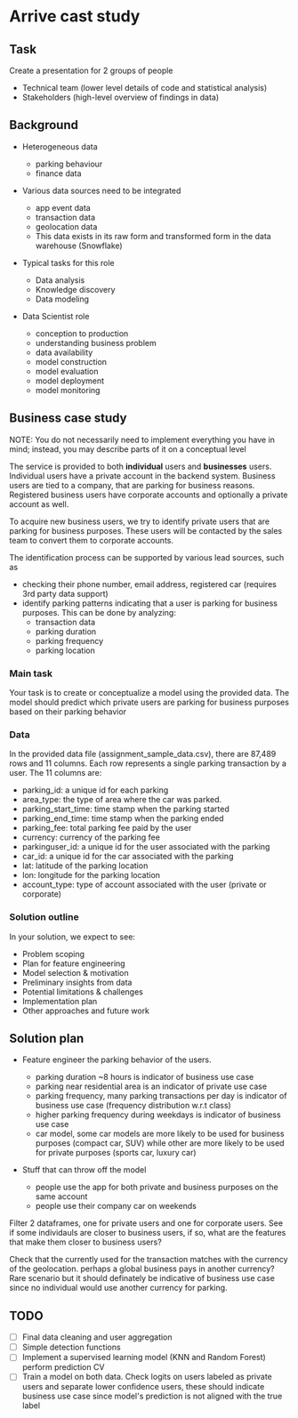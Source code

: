 # Arrive cast study


## Task

Create a presentation for 2 groups of people
- Technical team (lower level details of code and statistical analysis)
- Stakeholders (high-level overview of findings in data)

## Background

- Heterogeneous data
    * parking behaviour
    * finance data

- Various data sources need to be integrated
    * app event data
    * transaction data
    * geolocation data
    * This data exists in its raw form and transformed form in the data warehouse (Snowflake)
    
- Typical tasks for this role
    * Data analysis
    * Knowledge discovery
    * Data modeling
    
- Data Scientist role
    * conception to production
    * understanding business problem
    * data availability
    * model construction
    * model evaluation
    * model deployment
    * model monitoring


## Business case study

NOTE: You do not necessarily need to implement everything you have in mind; instead, you may describe parts of it on a conceptual level


The service is provided to both **individual** users and **businesses** users. Individual users have a private account in the backend system. Business users are tied to a company, that are parking for business reasons. Registered business users have corporate accounts and optionally a private account as well. 


To acquire new business users, we try to identify private users that are parking for business purposes. These users will be contacted by the sales team to convert them to corporate accounts.

The identification process can be supported by various lead sources, such as 
- checking their phone number, email address, registered car (requires 3rd party data support)
- identify parking patterns indicating that a user is parking for business purposes. This can be done by analyzing:
    * transaction data
    * parking duration
    * parking frequency
    * parking location

### Main task

Your task is to create or conceptualize a model using the provided data. The model should predict which private users are parking for business purposes based on their parking behavior

### Data

In the provided data file (assignment_sample_data.csv), there are 87,489 rows and 11 columns.
Each row represents a single parking transaction by a user. The 11 columns are:
- parking_id: a unique id for each parking
- area_type: the type of area where the car was parked.
- parking_start_time: time stamp when the parking started
- parking_end_time: time stamp when the parking ended
- parking_fee: total parking fee paid by the user
- currency: currency of the parking fee
- parkinguser_id: a unique id for the user associated with the parking
- car_id: a unique id for the car associated with the parking
- lat: latitude of the parking location
- lon: longitude for the parking location
- account_type: type of account associated with the user (private or corporate)

### Solution outline

In your solution, we expect to see:
- Problem scoping
- Plan for feature engineering
- Model selection & motivation
- Preliminary insights from data
- Potential limitations & challenges
- Implementation plan
- Other approaches and future work


## Solution plan

- Feature engineer the parking behavior of the users.
    * parking duration ~8 hours is indicator of business use case
    * parking near residential area is an indicator of private use case
    * parking frequency, many parking transactions per day is indicator of business use case (frequency distribution w.r.t class)
    * higher parking frequency during weekdays is indicator of business use case
    * car model, some car models are more likely to be used for business purposes (compact car, SUV) while other are more likely to be used for private purposes (sports car, luxury car)
    

- Stuff that can throw off the model
    * people use the app for both private and business purposes on the same account
    * people use their company car on weekends
    

Filter 2 dataframes, one for private users and one for corporate users. See if some individauls are closer to business users, if so, what are the features that make them closer to business users?

Check that the currently used for the transaction matches with the currency of the geolocation. perhaps a global business pays in another currency? Rare scenario but it should definately be indicative of business use case since no individual would use another currency for parking.


## TODO

- [ ] Final data cleaning and user aggregation
- [ ] Simple detection functions
- [ ] Implement a supervised learning model (KNN and Random Forest) perform prediction CV
- [ ] Train a model on both data. Check logits on users labeled as  private users and separate lower confidence users, these should indicate business use case since model's prediction is not aligned with the true label